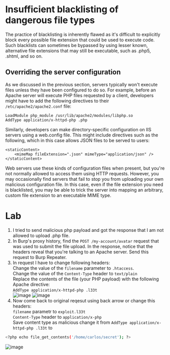 # Insufficient blacklisting of dangerous file types

The practice of blacklisting is inherently flawed as it's difficult to explicitly block every possible file extension that could be used to execute code. Such blacklists can sometimes be bypassed by using lesser known, alternative file extensions that may still be executable, such as .php5, .shtml, and so on.

## Overriding the server configuration

As we discussed in the previous section, servers typically won't execute files unless they have been configured to do so. For example, before an Apache server will execute PHP files requested by a client, developers might have to add the following directives to their `/etc/apache2/apache2.conf` file:
```
LoadModule php_module /usr/lib/apache2/modules/libphp.so
AddType application/x-httpd-php .php
```

Similarly, developers can make directory-specific configuration on IIS servers using a web.config file. This might include directives such as the following, which in this case allows JSON files to be served to users:
```
<staticContent>
    <mimeMap fileExtension=".json" mimeType="application/json" />
</staticContent>
```

Web servers use these kinds of configuration files when present, but you're not normally allowed to access them using HTTP requests. However, you may occasionally find servers that fail to stop you from uploading your own malicious configuration file. In this case, even if the file extension you need is blacklisted, you may be able to trick the server into mapping an arbitrary, custom file extension to an executable MIME type.


# Lab

1) I tried to send malicious php payload and got the response that I am not allowed to upload .php file.
2) In Burp's proxy history, find the `POST /my-account/avatar` request that was used to submit the file upload. In the response, notice that the headers reveal that you're talking to an Apache server. Send this request to Burp Repeater.
3) In request I have to change following headers:<br>Change the value of the `filename` parameter to `.htaccess`.<br>Change the value of the `Content-Type` header to `text/plain`<br>Replace the contents of the file (your PHP payload) with the following Apache directive:<br>`AddType application/x-httpd-php .l33t`<br>
![image](https://github.com/offensivecyber03/PortSwigger/assets/71892943/1c861057-e665-4546-83c7-8ea0e3ae7007)
![image](https://github.com/offensivecyber03/PortSwigger/assets/71892943/e8c0efbb-61b6-4674-b715-0dbdf3abf014)<br>
4) Now come back to original reqesut using back arrow or change this headers:<br>`filename` parametr to `exploit.l33t`<br>`Content-Type` header to `application/x-php`<br>Save content type as malicious change it from `AddType application/x-httpd-php .l33t` to
```bash
<?php echo file_get_contents('/home/carlos/secret'); ?>
```
![image](https://github.com/offensivecyber03/PortSwigger/assets/71892943/040cd7ef-e620-4263-aa14-a9e669c25301)


